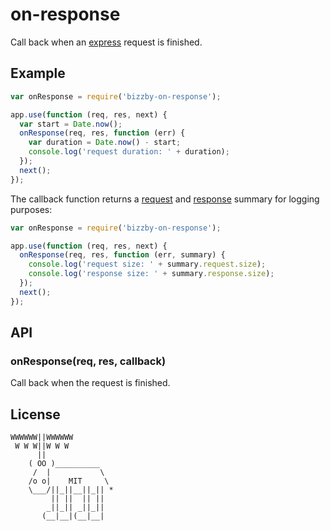 # on-response

  Call back when an [express](https://github.com/visionmedia/express) request is finished. 

## Example

```js
var onResponse = require('bizzby-on-response');

app.use(function (req, res, next) {
  var start = Date.now();
  onResponse(req, res, function (err) {
    var duration = Date.now() - start;
    console.log('request duration: ' + duration);
  });
  next();
});
```

The callback function returns a [request](https://github.com/Bizzby/request-summary) and [response](https://github.com/Bizzby/response-summary) summary for logging purposes:

```js
var onResponse = require('bizzby-on-response');

app.use(function (req, res, next) {
  onResponse(req, res, function (err, summary) {
    console.log('request size: ' + summary.request.size);
    console.log('response size: ' + summary.response.size);
  });
  next();
});
```

## API

### onResponse(req, res, callback)

  Call back when the request is finished.

## License

```
WWWWWW||WWWWWW
 W W W||W W W
      ||
    ( OO )__________
     /  |           \
    /o o|    MIT     \
    \___/||_||__||_|| *
         || ||  || ||
        _||_|| _||_||
       (__|__|(__|__|
```